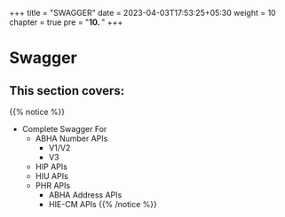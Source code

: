 +++
title = "SWAGGER"
date = 2023-04-03T17:53:25+05:30
weight = 10
chapter = true
pre = "<b>10. </b>"
+++


# Swagger

## This section covers:

{{% notice %}}
- Complete Swagger For
	- ABHA Number APIs
		- V1/V2 
		- V3 
	- HIP APIs
	- HIU APIs
	- PHR APIs
		- ABHA Address APIs
		- HIE-CM APIs
{{% /notice %}}
